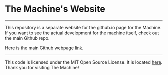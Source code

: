 # The Machine's Website

---

This repository is a separate website for the github.io page for the Machine.
If you want to see the actual development for the machine itself, check out the main Github repo.

Here is the main Github webpage [link](https://github.com/poi-the-machine/the-machine).

---

This code is licensed under the MIT Open Source License. It is located [here](http://opensource.org/licenses/MIT). Thank you for visiting The Machine!